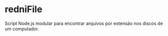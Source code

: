 # redniFile
 Script Node.js modular para encontrar arquivos por extensão nos discos de um computador.
